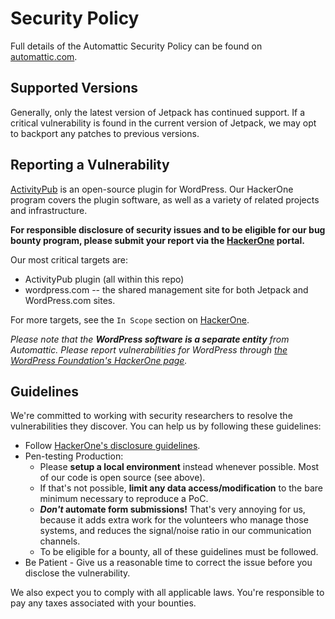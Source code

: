# Security Policy

Full details of the Automattic Security Policy can be found on [automattic.com](https://automattic.com/security/).

## Supported Versions

Generally, only the latest version of Jetpack has continued support. If a critical vulnerability is found in the current version of Jetpack, we may opt to backport any patches to previous versions.

## Reporting a Vulnerability

[ActivityPub](https://wordpress.org/plugins/activitypub/) is an open-source plugin for WordPress. Our HackerOne program covers the plugin software, as well as a variety of related projects and infrastructure.

**For responsible disclosure of security issues and to be eligible for our bug bounty program, please submit your report via the [HackerOne](https://hackerone.com/automattic) portal.**

Our most critical targets are:

* ActivityPub plugin (all within this repo)
* wordpress.com -- the shared management site for both Jetpack and WordPress.com sites.

For more targets, see the `In Scope` section on [HackerOne](https://hackerone.com/automattic).

_Please note that the **WordPress software is a separate entity** from Automattic. Please report vulnerabilities for WordPress through [the WordPress Foundation's HackerOne page](https://hackerone.com/wordpress)._

## Guidelines

We're committed to working with security researchers to resolve the vulnerabilities they discover. You can help us by following these guidelines:

*   Follow [HackerOne's disclosure guidelines](https://www.hackerone.com/disclosure-guidelines).
*   Pen-testing Production:
    *   Please **setup a local environment** instead whenever possible. Most of our code is open source (see above).
    *   If that's not possible, **limit any data access/modification** to the bare minimum necessary to reproduce a PoC.
    *   **_Don't_ automate form submissions!** That's very annoying for us, because it adds extra work for the volunteers who manage those systems, and reduces the signal/noise ratio in our communication channels.
    *   To be eligible for a bounty, all of these guidelines must be followed.
*   Be Patient - Give us a reasonable time to correct the issue before you disclose the vulnerability.

We also expect you to comply with all applicable laws. You're responsible to pay any taxes associated with your bounties.
